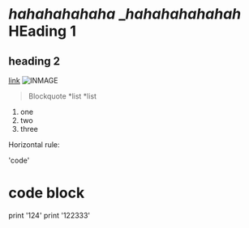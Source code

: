 _hahahahahaha_
__hahahahahahah_
HEading 1
=========
heading 2
---------
[link](https://docs.google.com/document/d/1-CeHsJqb33isXtLtTBTVmncfL2nGHe6WlGX2Q4xxoA8/edit)
![INMAGE](https://encrypted-tbn0.gstatic.com/images?q=tbn:ANd9GcTrylEdmCa6QxCIpX7-95UbvOHEY-D1ny01fQ&usqp=CAU)
> Blockquote
*list
*list

1. one
2. two
3. three

Horizontal rule:

'code'

# code block
print '124'
print '122333'

